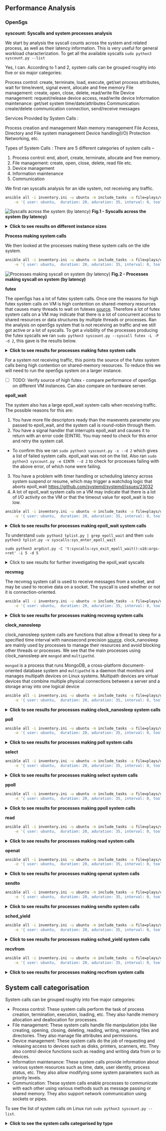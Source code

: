 
## Performance Analysis

### Open5gs

**syscount: Syscalls and system processes analysis**

We start by analysis the syscall counts across the system and related process, as well as their latency information. This is very useful for general workload characterization. To get all the available syscalls `sudo python3 syscount.py --list`

Yes, I can. According to 1 and 2, system calls can be grouped roughly into five or six major categories:

Process control: create, terminate, load, execute, get/set process attributes, wait for time/event, signal event, allocate and free memory
File management: create, open, close, delete, read/write file
Device management: request/release device access, read/write device
Information maintenance: get/set system time/date/attributes
Communication: create/delete communication connection, send/receive messages

Services Provided by System Calls :

Process creation and management
Main memory management
File Access, Directory and File system management
Device handling(I/O)
Protection
Networking, etc.

Types of System Calls : There are 5 different categories of system calls –

1. Process control: end, abort, create, terminate, allocate and free memory.
2. File management: create, open, close, delete, read file etc.
3. Device management
4. Information maintenance
5. Communication

We first ran syscalls analysis for an idle system, not receiving any traffic.

```bash
ansible all -i inventory.ini -u ubuntu -m include_tasks -a file=plays/open5gs.yml \
    -e '{ user: ubuntu,  duration: 20, aduration: 35, interval: 0, tool_cmd: "syscount.py -d 20 -L -m -j", tool: syscount, ues: 0 }'
```

![Syscalls across the system (by latency)](./assets/syscount_fig_m2.medium.jpeg "Syscalls across the system (by latency)")
<b>Fig.1 - Syscalls across the system (by latency)</b>

<details><summary><b>Click to see results on different instance sizes</b></summary>

We ran the same too on an idle `m1.large` instance and got more or less the same results. The details of the flavous are:
* m2.medium: RAM 4096 |  Disk 50 | vCPU 2
* m1.large: RAM 8192 |  Disk 80 | vCPU 4

</details>

**Process making system calls**

We then looked at the processes making these system calls on the idle system.

```bash
ansible all -i inventory.ini -u ubuntu -m include_tasks -a file=plays/open5gs.yml \
    -e '{ user: ubuntu,  duration: 20, aduration: 35, interval: 0, tool_cmd: "syscount.py -d 20 -L -P -m -j", tool: sysprocess, ues: 0 }'
```

![Processes making syscall on system (by latency)](./assets/sysprocess_fig_m2.medium.jpeg "Processes making syscall on system (by latency)")
<b>Fig.2 - Processes making syscall on system (by latency)</b>

**futex**

The open5gs has a lot of futex system calls. Once one the reasons for high futex system calls on VM is high contention on shared-memory resources that causes many threads to wait on futexes <a href="https://access.redhat.com/solutions/534663">source</a>. Therefore a lot of futex system calls on a VM may indicate that there is a lot of concurrent access to shared resources or data structures by multiple threads or processes. Ran the analysis on open5gs system that is not receiving an traffic and we still got active or a lot of syscalls. To get a visibility of the processes producing the futex syscalls we ran `sudo python3 syscount.py --syscall futex -L -P -d 2`, this gave is the results below.

<details><summary><b>Click to see results for processes making futex system calls</b></summary>

```bash
ansible all -i inventory.ini -u ubuntu -m include_tasks -a file=plays/open5gs.yml \
    -e '{ user: ubuntu,  duration: 20, aduration: 35, interval: 0, tool_cmd: "syscount.py --syscall futex -d 20 -L -P -m -j", tool: sysprocess_futex, ues: 0 }'
```

![Processes making futex syscall on idle system (by latency)](./assets/sysprocess_futex_fig_m2.medium.jpeg "Processes making futex syscall on system (by latency)")
<b>Fig.3.1 - Processes making futex syscall on system (by latency) - 20 secs</b>

</details>

For a system not receiving traffic, this points the source of the futex system calls being high contention on shared-memory resources. To reduce this we will need to run the open5gs system on a larger instance.

- [ ] TODO: Verify source of high futex - compare performance of open5gs on different VM instances. Can also compare on hardware server.

**epoll_wait**

The system also has a large epoll_wait system calls when receiving traffic. The possible reasons for this are:

1. You have more file descriptors ready than the maxevents parameter you passed to epoll_wait, and the system call is round-robin through them.
2. You have a signal handler that interrupts epoll_wait and causes it to return with an error code (EINTR). You may need to check for this error and retry the system call.
- To confirm this we ran `sudo python3 syscount.py -x --d 2` which gives a list of failed system calls. epoll_wait was not on the list. Also ran `sudo python3 syscount.py -e EINTR --d 2` to check for processes failing with the above error, of which none were failing.
3. You have a problem with timer handling or scheduling latency across system suspend or resume, which may trigger a watchdog logic that aborts epoll_wait https://github.com/systemd/systemd/issues/23032
4. A lot of epoll_wait system calls on a VM may indicate that there is a lot of I/O activity on the VM or that the timeout value for epoll_wait is too low.

```bash
ansible all -i inventory.ini -u ubuntu -m include_tasks -a file=plays/open5gs.yml \
    -e '{ user: ubuntu,  duration: 20, aduration: 35, interval: 0, tool_cmd: "syscount.py --syscall epoll_wait -d 20 -L -P -m -j", tool: sysprocess_epoll_wait, ues: 0 }'
```

<details><summary><b>Click to see results for processes making epoll_wait system calls</b></summary>

![Processes making epoll_wait syscall on idle system (by latency)](./assets/sysprocess_epoll_wait_fig_m2.medium.jpeg "Processes making epoll_wait syscall on idle system (by latency)")
<b>Fig.3.1 - Processes making epoll_wait syscall on system (by latency) - 20 secs</b>

</details>

To understand `sudo python3 tplist.py | grep epoll_wait` and then `sudo python3 tplist.py -v syscalls:sys_enter_epoll_wait`

`sudo python3 argdist.py -C 't:syscalls:sys_exit_epoll_wait():u16:args->ret' -i 5 -d 5`

<details><summary>Click to see results for further investigating the epoll_wait syscalls</summary>

One of the reasons can be that timeouts for epoll_wait are low. This means that the it reaches timeouts when there are few or no events to poll in most cases. To get visibility of this we run inspect the `sys_enter_epoll_wait` and `sys_exit_epoll_wait` tracepoint to trace the value of timeout on most of the epoll_wait syscalls and the number of events to be polled respectively.

We start by using the helper tool `tplist.py` to get more information on the tracepoints `sudo python3 tplist.py | grep epoll_wait` can help filter all the epoll_wait related tracepoints. The commands `sudo python3 tplist.py -v syscalls:sys_enter_epoll_wait` and `sudo python3 tplist.py -v syscalls:sys_exit_epoll_wait` will print the arguments passed to these tracepoint (which are the values we want to inspect).

We start by looking at the value of timeouts using as below

```bash
ansible all -i inventory.ini -u ubuntu -m include_tasks -a file=plays/open5gs.yml \
    -e "{ user: ubuntu,  duration: 20, aduration: 35, interval: 0, tool_cmd: \"argdist.py -C 't:syscalls:sys_enter_epoll_wait():u16:args->timeout' -i 20 -d 20\", tool: sysprocess_enter_epoll_wait_timeout, ues: 0 }"
```

The results from the above were

```
[10:26:30]
t:syscalls:sys_enter_epoll_wait():u16:args->timeout
	COUNT      EVENT
	1          args->timeout = 1494
	1          args->timeout = 30000
	1          args->timeout = 998
	1          args->timeout = 994
	1          args->timeout = 996
	1          args->timeout = 13
	1          args->timeout = 19994
	1          args->timeout = 1996
	1          args->timeout = 2997
	1          args->timeout = 494
	1          args->timeout = 991
	2          args->timeout = 11000
	2          args->timeout = 4529
	2          args->timeout = 69
	2          args->timeout = 8868
	3          args->timeout = 9095
	3          args->timeout = 1678
	3          args->timeout = 1009
	3          args->timeout = 1007
	3          args->timeout = 1043
	3          args->timeout = 1671
	3          args->timeout = 999
	3          args->timeout = 9102
	3          args->timeout = 1033
	3          args->timeout = 1017
	3          args->timeout = 997
	3          args->timeout = 1008
	3          args->timeout = 2470
	3          args->timeout = 1016
	3          args->timeout = 70
	3          args->timeout = 1020
	4          args->timeout = 8851
	4          args->timeout = 60
	4          args->timeout = 7500
	4          args->timeout = 2500
	4          args->timeout = 9991
	4          args->timeout = 8844
	4          args->timeout = 63
	4          args->timeout = 9992
	5          args->timeout = 990
	5          args->timeout = 33
	6          args->timeout = 3493
	6          args->timeout = 43
	6          args->timeout = 2123
	6          args->timeout = 8867
	7          args->timeout = 993
	8          args->timeout = 748
	17         args->timeout = 65535
	19         args->timeout = 10000
	25         args->timeout = 1000
	33         args->timeout = 0
```

We then looked at the exit to get the number of events to be polled on every poll exit

```bash
ansible all -i inventory.ini -u ubuntu -m include_tasks -a file=plays/open5gs.yml \
    -e "{ user: ubuntu,  duration: 20, aduration: 35, interval: 0, tool_cmd: \"argdist.py -C 't:syscalls:sys_exit_epoll_wait():u16:args->ret' -i 20 -d 20\", tool: sysprocess_exit_epoll_wait, ues: 0 }"
```

The results from above were

```
[10:11:31]
t:syscalls:sys_exit_epoll_wait():u16:args->ret
	COUNT      EVENT
	1          args->ret = 3
	1          args->ret = 4
	1          args->ret = 5
	2          args->ret = 6
	5          args->ret = 2
	84         args->ret = 0
	136        args->ret = 1
```

We can see that for the given timeouts in most cases the number of events to be polled were 0 or 1. This is major because we were collecting the results for an idle system. The `epoll_wait` is mainly used for busy systems. In the case were the system is idle it is a 'waste' of resources. However, the system was not meant for cases where it is idle.

In order to get a better evalution of the system usage of the `epoll_wait` we need to  run the test when the system is not idle.

When there are 90 UEs

```
t:syscalls:sys_exit_epoll_wait():u16:args->ret
	COUNT      EVENT
	1          args->ret = 6
	10         args->ret = 5
	41         args->ret = 4
	193        args->ret = 3
	868        args->ret = 2
	1674       args->ret = 0
	13770      args->ret = 1
```
</details>

**recvmsg**

The recvmsg system call is used to receive messages from a socket, and may be used to receive data on a socket. The syscall is used whether or not it is connection-oriented.

```bash
ansible all -i inventory.ini -u ubuntu -m include_tasks -a file=plays/open5gs.yml \
    -e '{ user: ubuntu,  duration: 20, aduration: 35, interval: 0, tool_cmd: "syscount.py --syscall recvmsg -d 20 -L -P -m -j", tool: sysprocess_recvmsg, ues: 0 }'
```
<details><summary><b>Click to see results for processes making recvmsg system calls</b></summary>

![Processes making recvmsg syscall on idle system (by latency)](./assets/sysprocess_recvmsg_fig_m2.medium.jpeg "Processes making recvmsg syscall on system (by latency)")
<b>Fig.3.1 - Processes making recvmsg syscall on system (by latency) - 20 secs</b>

Get tracepoints for recvmsg `sudo python3 tplist.py | grep recvmsg`

Get arguments for recvmsg tracepoints:
* `sudo python3 tplist.py -v syscalls:sys_enter_recvmsg`
* `sudo python3 tplist.py -v syscalls:sys_exit_recvmsg`
</details>

**clock_nanosleep**

clock_nanosleep system calls are functions that allow a thread to sleep for a specified time interval with nanosecond precision <a href="https://man.archlinux.org/man/clock_nanosleep.2.en">source</a>. clock_nanosleep are mainly used by processes to manage their resources and avoid blocking other threads or processes. We see that the main processes using clock_nanosleep are `mongod` and `multipathd`.

`mongod` is a process that runs MongoDB, a cross-platform document-oriented database system and `multipathd` is a daemon that monitors and manages multipath devices on Linux systems. Multipath devices are virtual devices that combine multiple physical connections between a server and a storage array into one logical device

```bash
ansible all -i inventory.ini -u ubuntu -m include_tasks -a file=plays/open5gs.yml \
    -e '{ user: ubuntu,  duration: 20, aduration: 35, interval: 0, tool_cmd: "syscount.py --syscall clock_nanosleep -d 20 -L -P -m -j", tool: sysprocess_clock_nanosleep, ues: 0 }'
```

<details><summary><b>Click to see results for processes making clock_nanosleep system calls</b></summary>

Results
![Processes making clock_nanosleep syscall on idle system (by latency)](./assets/sysprocess_clock_nanosleep_fig_m2.medium.jpeg "Processes making clock_nanosleep syscall on system (by latency)")
<b>Fig.3.1 - Processes making clock_nanosleep syscall on system (by latency) - 20 secs</b>

</details>

**poll**

```bash
ansible all -i inventory.ini -u ubuntu -m include_tasks -a file=plays/open5gs.yml \
    -e '{ user: ubuntu,  duration: 20, aduration: 35, interval: 0, tool_cmd: "syscount.py --syscall poll -d 20 -L -P -m -j", tool: sysprocess_poll, ues: 0 }'
```
<details><summary><b>Click to see results for processes making poll system calls</b></summary>

Results
![Processes making poll syscall on idle system (by latency)](./assets/sysprocess_poll_fig_m2.medium.jpeg "Processes making poll syscall on system (by latency)")
<b>Fig.3.1 - Processes making poll syscall on system (by latency) - 20 secs</b>

</details>

**select**

```bash
ansible all -i inventory.ini -u ubuntu -m include_tasks -a file=plays/open5gs.yml \
    -e '{ user: ubuntu,  duration: 20, aduration: 35, interval: 0, tool_cmd: "syscount.py --syscall select -d 20 -L -P -m -j", tool: sysprocess_select, ues: 0 }'
```
<details><summary><b>Click to see results for processes making select system calls</b></summary>

Results
![Processes making select syscall on idle system (by latency)](./assets/sysprocess_select_fig_m2.medium.jpeg "Processes making select syscall on system (by latency)")
<b>Fig.3.1 - Processes making select syscall on system (by latency) - 20 secs</b>

</details>

**ppoll**

```bash
ansible all -i inventory.ini -u ubuntu -m include_tasks -a file=plays/open5gs.yml \
    -e '{ user: ubuntu,  duration: 20, aduration: 35, interval: 0, tool_cmd: "syscount.py --syscall ppoll -d 20 -L -P -m -j", tool: sysprocess_ppoll, ues: 0 }'
```

<details><summary><b>Click to see results for processes making ppoll system calls</b></summary>

Results
![Processes making ppoll syscall on idle system (by latency)](./assets/sysprocess_ppoll_fig_m2.medium.jpeg "Processes making ppoll syscall on system (by latency)")
<b>Fig.3.1 - Processes making ppoll syscall on system (by latency) - 20 secs</b>

</details>

**read**

```bash
ansible all -i inventory.ini -u ubuntu -m include_tasks -a file=plays/open5gs.yml \
    -e '{ user: ubuntu,  duration: 20, aduration: 35, interval: 0, tool_cmd: "syscount.py --syscall read -d 20 -L -P -m -j", tool: sysprocess_read, ues: 0 }'
```
<details><summary><b>Click to see results for processes making read system calls</b></summary>

Results
![Processes making read syscall on idle system (by latency)](./assets/sysprocess_read_fig_m2.medium.jpeg "Processes making read syscall on system (by latency)")
<b>Fig.3.1 - Processes making read syscall on system (by latency) - 20 secs</b>

</details>

**openat**

```bash
ansible all -i inventory.ini -u ubuntu -m include_tasks -a file=plays/open5gs.yml \
    -e '{ user: ubuntu,  duration: 20, aduration: 35, interval: 0, tool_cmd: "syscount.py --syscall openat -d 20 -L -P -m -j", tool: sysprocess_openat, ues: 0 }'
```
<details><summary><b>Click to see results for processes making openat system calls</b></summary>

Results
![Processes making openat syscall on idle system (by latency)](./assets/sysprocess_openat_fig_m2.medium.jpeg "Processes making openat syscall on system (by latency)")
<b>Fig.3.1 - Processes making openat syscall on system (by latency) - 20 secs</b>

</details>

**sendto**

```bash
ansible all -i inventory.ini -u ubuntu -m include_tasks -a file=plays/open5gs.yml \
    -e '{ user: ubuntu,  duration: 20, aduration: 35, interval: 0, tool_cmd: "syscount.py --syscall sendto -d 20 -L -P -m -j", tool: sysprocess_sendto, ues: 0 }'
```
<details><summary><b>Click to see results for processes making sendto system calls</b></summary>

![Processes making sendto syscall on idle system (by latency)](./assets/sysprocess_sendto_fig_m2.medium.jpeg "Processes making sendto syscall on system (by latency)")
<b>Fig.3.1 - Processes making sendto syscall on system (by latency) - 20 secs</b>

</details>

**sched_yield**

```bash
ansible all -i inventory.ini -u ubuntu -m include_tasks -a file=plays/open5gs.yml \
    -e '{ user: ubuntu,  duration: 20, aduration: 35, interval: 0, tool_cmd: "syscount.py --syscall sched_yield -d 20 -L -P -m -j", tool: sysprocess_sched_yield, ues: 0 }'
```

<details><summary><b>Click to see results for processes making sched_yield system calls</b></summary>

Results
![Processes making sched_yield syscall on idle system (by latency)](./assets/sysprocess_sched_yield_fig_m2.medium.jpeg "Processes making sched_yield syscall on system (by latency)")
<b>Fig.3.1 - Processes making sched_yield syscall on system (by latency) - 20 secs</b>

</details>

**recvfrom**

```bash
ansible all -i inventory.ini -u ubuntu -m include_tasks -a file=plays/open5gs.yml \
    -e '{ user: ubuntu,  duration: 20, aduration: 35, interval: 0, tool_cmd: "syscount.py --syscall recvfrom -d 20 -L -P -m -j", tool: sysprocess_recvfrom, ues: 0 }'
```

<details><summary><b>Click to see results for processes making recvfrom system calls</b></summary>

Results
![Processes making recvfrom syscall on idle system (by latency)](./assets/sysprocess_recvfrom_fig_m2.medium.jpeg "Processes making recvfrom syscall on system (by latency)")
<b>Fig.3.1 - Processes making recvfrom syscall on system (by latency) - 20 secs</b>

</details>

## System call categorisation

System calls can be grouped roughly into five major categories:

- Process control: These system calls perform the task of process creation, termination, execution, loading, etc. They also handle memory allocation and deallocation for processes.
- File management: These system calls handle file manipulation jobs like creating, opening, closing, deleting, reading, writing, renaming files and directories. They also manage file attributes and permissions.
- Device management: These system calls do the job of requesting and releasing access to devices such as disks, printers, scanners, etc. They also control device functions such as reading and writing data from or to devices.
- Information maintenance: These system calls provide information about various system resources such as time, date, user identity, process status, etc. They also allow modifying some system parameters such as priority levels.
- Communication: These system calls enable processes to communicate with each other using various methods such as message passing or shared memory. They also support network communication using sockets or pipes.

To see the list of system calls on Linux run `sudo python3 syscount.py --list`.

<details><summary><b>Click to see the system calls categorised by type</b></summary>

System Call | Type | Details
---|---|---
_sysctl                  | -            | x
accept                   | -            | x
accept4                  | -            | x
access                | -           | x
acct                     | -            | x
add_key                  | -            | x
adjtimex                 | -            | x
afs_syscall           | -           | x
alarm                    | -            | x
arch_prctl               | -            | x
bind                     | -            | x
bpf                   | -           | x
brk                      | -            | x
capget                   | -            | x
capset                   | -            | x
chdir                 | -           | x
chmod                    | -            | x
chown                    | -            | x
chroot                   | -            | x
clock_adjtime         | -           | x
clock_getres             | -            | x
clock_gettime            | -            | x
clock_nanosleep          | P            | Enables processes to control their execution time and behavior. It helps processes manage their resources and avoid blocking other threads or processes.
clock_settime         | -           | x
clone                    | -            | x
close                    | -            | x
connect                  | -            | x
copy_file_range       | -           | x
creat                    | -            | x
create_module            | -            | x
delete_module            | -            | x
dup                   | -           | x
dup2                     | -            | x
dup3                     | -            | x
epoll_create             | -            | x
epoll_create1         | -           | x
epoll_ctl                | -            | x
epoll_ctl_old            | -            | x
epoll_pwait              | -            | x
epoll_wait            | C           | Waits for events on an epoll instance referred to by a file descriptor. It is used to monitor multiple file descriptors for I/O readiness. Performance – O(1). Linux specific.
epoll_wait_old           | -            | x
eventfd                  | -            | x
eventfd2                 | -            | x
execve                | -           | x
execveat                 | -            | x
exit                     | P            | terminates only the calling process (or thread) and returns a status code to its parent
exit_group               | P            | terminates all the processes (or threads) in the same thread group as the calling process and returns a status code to their parent
faccessat             | -           | x
fadvise64                | -            | x
fallocate                | -            | x
fanotify_init            | -            | x
fanotify_mark         | -           | x
fchdir                   | -            | x
fchmod                   | -            | x
fchmodat                 | -            | x
fchown                | -           | x
fchownat                 | -            | x
fcntl                    | -            | x
fdatasync                | -            | x
fgetxattr             | -           | x
finit_module             | -            | x
flistxattr               | -            | x
flock                    | -            | x
fork                  | P           | Creates a new child process with a separate memory space from the parent process. Does not block the parent process while executing the child process
fremovexattr             | -            | x
fsetxattr                | -            | x
fstat                    | -            | x
fstatfs               | -           | x
fsync                    | -            | x
ftruncate                | -            | x
futex                    | C            | Implements basic locking or as a building block for higher-level locking abstractions. It is typically used as a blocking construct in the context of shared-memory synchronization.
futimesat             | -           | x
get_kernel_syms          | -            | x
get_mempolicy            | -            | x
get_robust_list          | -            | x
get_thread_area       | -           | x
getcpu                   | -            | x
getcwd                   | -            | x
getdents                 | -            | x
getdents64            | -           | x
getegid                  | -            | x
geteuid                  | -            | x
getgid                   | -            | x
getgroups             | -           | x
getitimer                | -            | x
getpeername              | -            | x
getpgid                  | -            | x
getpgrp               | -           | x
getpid                   | -            | x
getpmsg                  | -            | x
getppid                  | -            | x
getpriority           | -           | x
getrandom                | -            | x
getresgid                | -            | x
getresuid                | -            | x
getrlimit             | -           | x
getrusage                | -            | x
getsid                   | -            | x
getsockname              | -            | x
getsockopt            | -           | x
gettid                   | -            | x
gettimeofday             | -            | x
getuid                   | -            | x
getxattr              | -           | x
init_module              | -            | x
inotify_add_watch        | -            | x
inotify_init             | -            | x
inotify_init1         | -           | x
inotify_rm_watch         | -            | x
io_cancel                | -            | x
io_destroy               | -            | x
io_getevents          | -           | x
io_pgetevents            | -            | x
io_setup                 | -            | x
io_submit                | -            | x
ioctl                 | -           | x
ioperm                   | -            | x
iopl                     | -            | x
ioprio_get               | -            | x
ioprio_set            | -           | x
kcmp                     | -            | x
kexec_file_load          | -            | x
kexec_load               | -            | x
keyctl                | -           | x
kill                     | -            | x
lchown                   | -            | x
lgetxattr                | -            | x
link                  | -           | x
linkat                   | -            | x
listen                   | -            | x
listxattr                | -            | x
llistxattr            | -           | x
lookup_dcookie           | -            | x
lremovexattr             | -            | x
lseek                    | -            | x
lsetxattr             | -           | x
lstat                    | -            | x
madvise                  | -            | x
mbind                    | -            | x
membarrier            | -           | x
memfd_create             | -            | x
migrate_pages            | -            | x
mincore                  | -            | x
mkdir                 | -           | x
mkdirat                  | -            | x
mknod                    | -            | x
mknodat                  | -            | x
mlock                 | -           | x
mlock2                   | -            | x
mlockall                 | -            | x
mmap                     | -            | x
modify_ldt            | -           | x
mount                    | -            | x
move_pages               | -            | x
mprotect                 | -            | x
mq_getsetattr         | -           | x
mq_notify                | -            | x
mq_open                  | -            | x
mq_timedreceive          | -            | x
mq_timedsend          | -           | x
mq_unlink                | -            | x
mremap                   | -            | x
msgctl                   | -            | x
msgget                | -           | x
msgrcv                   | -            | x
msgsnd                   | -            | x
msync                    | -            | x
munlock               | -           | x
munlockall               | -            | x
munmap                   | -            | x
name_to_handle_at        | -            | x
nanosleep             | -           | x
newfstatat               | -            | x
nfsservctl               | -            | x
open                     | -            | x
open_by_handle_at     | -           | x
openat                   | -            | x
pause                    | -            | x
perf_event_open          | -            | x
personality           | -           | x
pipe                     | -            | x
pipe2                    | -            | x
pivot_root               | -            | x
pkey_alloc            | -           | x
pkey_free                | -            | x
pkey_mprotect            | -            | x
poll                     | C            | Monitors file descriptors for events and returns when some events are indicated or the timeout has occurred. It is similar to select (2) and epoll (2).
ppoll                 | C           | Monitors file descriptors for events and returns when some events are indicated or the timeout has occurred. File descriptors can represent sockets, pipes, message queues or other inter-process communication channels. Unlike poll, ppoll allows the caller to specify a signal mask that is applied while waiting for events.
prctl                    | -            | x
pread64                  | -            | x
preadv                   | -            | x
preadv2               | -           | x
prlimit64                | -            | x
process_vm_readv         | -            | x
process_vm_writev        | -            | x
pselect6              | -           | x
ptrace                   | -            | x
putpmsg                  | -            | x
pwrite64                 | -            | x
pwritev               | -           | x
pwritev2                 | -            | x
query_module             | -            | x
quotactl                 | -            | x
read                  | -           | x
readahead                | -            | x
readlink                 | -            | x
readlinkat               | -            | x
readv                 | -           | x
reboot                   | -            | x
recvfrom                 | C            | Used to receive messages from a socket, whether or not it is connection-oriented. 
recvmmsg                 | -            | x
recvmsg               | C           | Receives messages from a socket and captures the address from which the data was sent. It can be used on both connected and unconnected sockets.
remap_file_pages         | -            | x
removexattr              | -            | x
rename                   | -            | x
renameat              | -           | x
renameat2                | -            | x
request_key              | -            | x
restart_syscall          | -            | x
rmdir                 | -           | x
rseq                     | -            | x
rt_sigaction             | -            | x
rt_sigpending            | -            | x
rt_sigprocmask        | -           | x
rt_sigqueueinfo          | -            | x
rt_sigreturn             | -            | x
rt_sigsuspend            | -            | x
rt_sigtimedwait       | -           | x
rt_tgsigqueueinfo        | -            | x
sched_get_priority_max   | -            | x
sched_get_priority_min   | -            | x
sched_getaffinity     | -           | x
sched_getattr            | -            | x
sched_getparam           | -            | x
sched_getscheduler       | -            | x
sched_rr_get_interval | -           | x
sched_setaffinity        | -            | x
sched_setattr            | -            | x
sched_setparam           | -            | x
sched_setscheduler    | -           | x
sched_yield              | C            | Used by a process to voluntarily give up the CPU and let other processes run. It can help improve system responsiveness and avoid busy loops.
seccomp                  | -            | x
security                 | -            | x
select                | C           | Inables a program to monitor multiple file descriptors for readiness for I/O operations without blocking. Similar to poll (2) and epoll (2), but it has some disadvantages.
semctl                   | -            | x
semget                   | -            | x
semop                    | -            | x
semtimedop            | -           | x
sendfile                 | -            | x
sendmmsg                 | -            | x
sendmsg                  | -            | x
sendto                | C           | Send a message to another socket. It can be used for both connected and unconnected sockets.
set_mempolicy            | -            | x
set_robust_list          | -            | x
set_thread_area          | -            | x
set_tid_address       | -           | x
setdomainname            | -            | x
setfsgid                 | -            | x
setfsuid                 | -            | x
setgid                | -           | x
setgroups                | -            | x
sethostname              | -            | x
setitimer                | -            | x
setns                 | -           | x
setpgid                  | -            | x
setpriority              | -            | x
setregid                 | -            | x
setresgid             | -           | x
setresuid                | -            | x
setreuid                 | -            | x
setrlimit                | -            | x
setsid                | -           | x
setsockopt               | -            | x
settimeofday             | -            | x
setuid                   | -            | x
setxattr              | -           | x
shmat                    | -            | x
shmctl                   | -            | x
shmdt                    | -            | x
shmget                | -           | x
shutdown                 | -            | x
sigaltstack              | -            | x
signalfd                 | -            | x
signalfd4             | -           | x
socket                   | -            | x
socketpair               | -            | x
splice                   | -            | x
stat                  | -           | x
statfs                   | -            | x
statx                    | -            | x
swapoff                  | -            | x
swapon                | -           | x
symlink                  | -            | x
symlinkat                | -            | x
sync                     | -            | x
sync_file_range       | -           | x
syncfs                   | -            | x
sysfs                    | -            | x
sysinfo                  | -            | x
syslog                | -           | x
tee                      | -            | x
tgkill                   | -            | x
time                     | -            | x
timer_create          | -           | x
timer_delete             | -            | x
timer_getoverrun         | -            | x
timer_gettime            | -            | x
timer_settime         | -           | x
timerfd_create           | -            | x
timerfd_gettime          | -            | x
timerfd_settime          | -            | x
times                 | -           | x
tkill                    | -            | x
truncate                 | -            | x
tuxcall                  | -            | x
umask                 | -           | x
umount2                  | -            | x
uname                    | -            | x
unlink                   | -            | x
unlinkat              | -           | x
unshare                  | -            | x
uselib                   | -            | x
userfaultfd              | -            | x
ustat                 | -           | x
utime                    | -            | x
utimensat                | -            | x
utimes                   | -            | x
vfork                 | P           | Creates a new child process that shares the same memory space with the parent process. Blocks the parent process until the child process calls exit() or exec()
vhangup                  | -            | x
vmsplice                 | -            | x
vserver                  | -            | x
wait4                 | -           | x
waitid                   | -            | x
write                    | -            | x
writev                   | -            | x

</details>